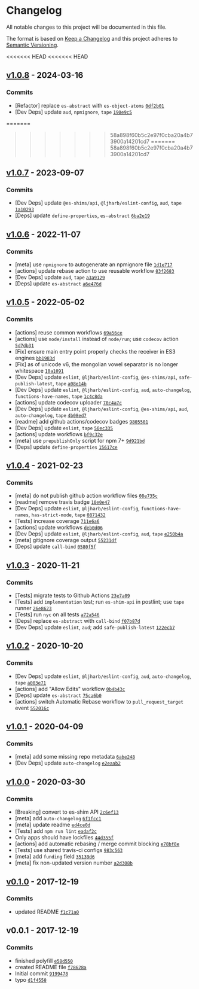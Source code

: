 # Changelog

All notable changes to this project will be documented in this file.

The format is based on [Keep a Changelog](https://keepachangelog.com/en/1.0.0/)
and this project adheres to [Semantic Versioning](https://semver.org/spec/v2.0.0.html).

<<<<<<< HEAD
<<<<<<< HEAD
## [v1.0.8](https://github.com/es-shims/String.prototype.trimEnd/compare/v1.0.7...v1.0.8) - 2024-03-16

### Commits

- [Refactor] replace `es-abstract` with `es-object-atoms` [`0df2b01`](https://github.com/es-shims/String.prototype.trimEnd/commit/0df2b018d3ba214e2435b9841a7a03fc06c24fd0)
- [Dev Deps] update `aud`, `npmignore`, `tape` [`190e9c5`](https://github.com/es-shims/String.prototype.trimEnd/commit/190e9c5d74f84d8f90f61c9e9ad4b05f657df830)

=======
>>>>>>> 58a898f60b5c2e97f0cba20a4b73900a14201cd7
=======
>>>>>>> 58a898f60b5c2e97f0cba20a4b73900a14201cd7
## [v1.0.7](https://github.com/es-shims/String.prototype.trimEnd/compare/v1.0.6...v1.0.7) - 2023-09-07

### Commits

- [Dev Deps] update `@es-shims/api`, `@ljharb/eslint-config`, `aud`, `tape` [`1a10293`](https://github.com/es-shims/String.prototype.trimEnd/commit/1a102935636b564cd346d83666f62a9398864081)
- [Deps] update `define-properties`, `es-abstract` [`6ba2e19`](https://github.com/es-shims/String.prototype.trimEnd/commit/6ba2e19a78f9c63bad2daf0627ce7f2e33f1aeb9)

## [v1.0.6](https://github.com/es-shims/String.prototype.trimEnd/compare/v1.0.5...v1.0.6) - 2022-11-07

### Commits

- [meta] use `npmignore` to autogenerate an npmignore file [`1d1e717`](https://github.com/es-shims/String.prototype.trimEnd/commit/1d1e71720ada81e484c9bffb386f65d7a6a1335e)
- [actions] update rebase action to use reusable workflow [`83f2683`](https://github.com/es-shims/String.prototype.trimEnd/commit/83f268325cc37ca72bea995281167a9d2821810b)
- [Dev Deps] update `aud`, `tape` [`a3a9129`](https://github.com/es-shims/String.prototype.trimEnd/commit/a3a9129dd995a949bdb93d278f403aa400e088ed)
- [Deps] update `es-abstract` [`a6e476d`](https://github.com/es-shims/String.prototype.trimEnd/commit/a6e476dc0120a41a22e66b5079bf3b407da387fa)

## [v1.0.5](https://github.com/es-shims/String.prototype.trimEnd/compare/v1.0.4...v1.0.5) - 2022-05-02

### Commits

- [actions] reuse common workflows [`69a56ce`](https://github.com/es-shims/String.prototype.trimEnd/commit/69a56ce95343848d5e498f8e939a0697db8ac9f2)
- [actions] use `node/install` instead of `node/run`; use `codecov` action [`5d7db31`](https://github.com/es-shims/String.prototype.trimEnd/commit/5d7db314948faac975705db56305b6cc3dae7ba9)
- [Fix] ensure main entry point properly checks the receiver in ES3 engines [`bb1983d`](https://github.com/es-shims/String.prototype.trimEnd/commit/bb1983dc27504733ab883a42f55b134f679a642d)
- [Fix] as of unicode v6, the mongolian vowel separator is no longer whitespace [`10a1091`](https://github.com/es-shims/String.prototype.trimEnd/commit/10a10916e1ffc8cdab78515b2cc521cc74c08277)
- [Dev Deps] update `eslint`, `@ljharb/eslint-config`, `@es-shims/api`, `safe-publish-latest`, `tape` [`a08e14b`](https://github.com/es-shims/String.prototype.trimEnd/commit/a08e14bfea5e27d419ef742e83f467a169a69971)
- [Dev Deps] update `eslint`, `@ljharb/eslint-config`, `aud`, `auto-changelog`, `functions-have-names`, `tape` [`1c4c8da`](https://github.com/es-shims/String.prototype.trimEnd/commit/1c4c8dab4aefc1c5823a61b5a0286bb6fe1e036c)
- [actions] update codecov uploader [`70c4a7c`](https://github.com/es-shims/String.prototype.trimEnd/commit/70c4a7c566fd5bf72475df9318ec2cd218ceca26)
- [Dev Deps] update `eslint`, `@ljharb/eslint-config`, `@es-shims/api`, `aud`, `auto-changelog`, `tape` [`4b08ed7`](https://github.com/es-shims/String.prototype.trimEnd/commit/4b08ed78a579585b593b3ca4ac7919d13906e840)
- [readme] add github actions/codecov badges [`9805501`](https://github.com/es-shims/String.prototype.trimEnd/commit/980550105b304385bcccb8ec05a247e02c24d04a)
- [Dev Deps] update `eslint`, `tape` [`50ec335`](https://github.com/es-shims/String.prototype.trimEnd/commit/50ec335ed42b59d1ab626dbe412f4ae23ab99b4b)
- [actions] update workflows [`bf9c32e`](https://github.com/es-shims/String.prototype.trimEnd/commit/bf9c32efe08e98b53302df67581dc971b7a758cd)
- [meta] use `prepublishOnly` script for npm 7+ [`9d921bd`](https://github.com/es-shims/String.prototype.trimEnd/commit/9d921bdbcaf8cebebbc302e6df518cbc3e4907bd)
- [Deps] update `define-properties` [`15617ce`](https://github.com/es-shims/String.prototype.trimEnd/commit/15617ced8ac2ea3ab8324a04d16fd294b12059b5)

## [v1.0.4](https://github.com/es-shims/String.prototype.trimEnd/compare/v1.0.3...v1.0.4) - 2021-02-23

### Commits

- [meta] do not publish github action workflow files [`08e735c`](https://github.com/es-shims/String.prototype.trimEnd/commit/08e735cd55b00ae78a9dc16c6b4e786f7931085b)
- [readme] remove travis badge [`10e0e47`](https://github.com/es-shims/String.prototype.trimEnd/commit/10e0e47cb2ecfd171e68b40f8486c5d007dcf3ef)
- [Dev Deps] update `eslint`, `@ljharb/eslint-config`, `functions-have-names`, `has-strict-mode`, `tape` [`0871432`](https://github.com/es-shims/String.prototype.trimEnd/commit/0871432c70c2f6a3929acd740a5d1f57c939f345)
- [Tests] increase coverage [`711e6a6`](https://github.com/es-shims/String.prototype.trimEnd/commit/711e6a66660f30f7a30fef536be435af1a13d05c)
- [actions] update workflows [`deb0d06`](https://github.com/es-shims/String.prototype.trimEnd/commit/deb0d06f41ac1c3e1e640ecd1cf0e69303ab5799)
- [Dev Deps] update `eslint`, `@ljharb/eslint-config`, `aud`, `tape` [`e250b4a`](https://github.com/es-shims/String.prototype.trimEnd/commit/e250b4a38401e7c02a067dab26cc68316da47ef7)
- [meta] gitignore coverage output [`55231df`](https://github.com/es-shims/String.prototype.trimEnd/commit/55231dfd9829277ba5c3f07be5434dc385703ca9)
- [Deps] update `call-bind` [`0580f5f`](https://github.com/es-shims/String.prototype.trimEnd/commit/0580f5f915ecb87677764d03fe3cf023e3bee7d8)

## [v1.0.3](https://github.com/es-shims/String.prototype.trimEnd/compare/v1.0.2...v1.0.3) - 2020-11-21

### Commits

- [Tests] migrate tests to Github Actions [`23e7a09`](https://github.com/es-shims/String.prototype.trimEnd/commit/23e7a09a4ad37c21c3db3d7761212c7d84a371a2)
- [Tests] add `implementation` test; run `es-shim-api` in postlint; use `tape` runner [`26e8623`](https://github.com/es-shims/String.prototype.trimEnd/commit/26e8623cf35c1859d0b482d4bb5b3450d101a810)
- [Tests] run `nyc` on all tests [`a72a546`](https://github.com/es-shims/String.prototype.trimEnd/commit/a72a546f671c5d3ac65dff68b4db1a1cc7089bfd)
- [Deps] replace `es-abstract` with `call-bind` [`f07b87d`](https://github.com/es-shims/String.prototype.trimEnd/commit/f07b87dd452090a2601d666edceb1daa90d45f24)
- [Dev Deps] update `eslint`, `aud`; add `safe-publish-latest` [`122ecb7`](https://github.com/es-shims/String.prototype.trimEnd/commit/122ecb726b1dc043b9ef27fa5a7b4172a4d5df37)

## [v1.0.2](https://github.com/es-shims/String.prototype.trimEnd/compare/v1.0.1...v1.0.2) - 2020-10-20

### Commits

- [Dev Deps] update `eslint`, `@ljharb/eslint-config`, `aud`, `auto-changelog`, `tape` [`a003e71`](https://github.com/es-shims/String.prototype.trimEnd/commit/a003e7166d8de16c551a14b0ec855187357cce43)
- [actions] add "Allow Edits" workflow [`0b4b43c`](https://github.com/es-shims/String.prototype.trimEnd/commit/0b4b43cb605f7b3532e61c43dfc7f1795296c5a4)
- [Deps] update `es-abstract` [`75ca6b0`](https://github.com/es-shims/String.prototype.trimEnd/commit/75ca6b0e9757d64013ae863cfaac49ebcb36f1cf)
- [actions] switch Automatic Rebase workflow to `pull_request_target` event [`552016c`](https://github.com/es-shims/String.prototype.trimEnd/commit/552016cb631ac13c12bbbc0d6dd65012e5e79583)

## [v1.0.1](https://github.com/es-shims/String.prototype.trimEnd/compare/v1.0.0...v1.0.1) - 2020-04-09

### Commits

- [meta] add some missing repo metadata [`6abe248`](https://github.com/es-shims/String.prototype.trimEnd/commit/6abe248ba0b57a8b0e16bbe01de07a4d37c421bc)
- [Dev Deps] update `auto-changelog` [`e2eaab2`](https://github.com/es-shims/String.prototype.trimEnd/commit/e2eaab2fd1bc27a3d224b3d76db16190c1dd6d08)

## [v1.0.0](https://github.com/es-shims/String.prototype.trimEnd/compare/v0.1.0...v1.0.0) - 2020-03-30

### Commits

- [Breaking] convert to es-shim API [`2c6ef13`](https://github.com/es-shims/String.prototype.trimEnd/commit/2c6ef13d3f0b07a9bc55e367b311dbb731780405)
- [meta] add `auto-changelog` [`6f1fcc1`](https://github.com/es-shims/String.prototype.trimEnd/commit/6f1fcc1739de1e9541bd603b659807646a13dd7f)
- [meta] update readme [`ed4ce0d`](https://github.com/es-shims/String.prototype.trimEnd/commit/ed4ce0d84d53e626b48375c5959be20332464eaf)
- [Tests] add `npm run lint` [`eadaf2c`](https://github.com/es-shims/String.prototype.trimEnd/commit/eadaf2c83f2d791b54d80d7b30a9961ebc0f246f)
- Only apps should have lockfiles [`44d355f`](https://github.com/es-shims/String.prototype.trimEnd/commit/44d355f7dafcb0b51c5001824b07f7a2b9f1d06e)
- [actions] add automatic rebasing / merge commit blocking [`e78bf8e`](https://github.com/es-shims/String.prototype.trimEnd/commit/e78bf8e5fc04fcb3379dd1c98360d7df4f9ea7d6)
- [Tests] use shared travis-ci configs [`983c563`](https://github.com/es-shims/String.prototype.trimEnd/commit/983c5639efca2c9bb8b93ebbb917fbcb2561b94c)
- [meta] add `funding` field [`35139d6`](https://github.com/es-shims/String.prototype.trimEnd/commit/35139d6236ceacfc1501d08fb196d18a936ee583)
- [meta] fix non-updated version number [`a2d308b`](https://github.com/es-shims/String.prototype.trimEnd/commit/a2d308b99967ca427936c54747175794ca7336e1)

## [v0.1.0](https://github.com/es-shims/String.prototype.trimEnd/compare/v0.0.1...v0.1.0) - 2017-12-19

### Commits

- updated README [`f1c71a0`](https://github.com/es-shims/String.prototype.trimEnd/commit/f1c71a0a882e89e1c207ed2b316d91670be2b075)

## v0.0.1 - 2017-12-19

### Commits

- finished polyfill [`e58d550`](https://github.com/es-shims/String.prototype.trimEnd/commit/e58d550ab8695924ff4221ebe91f00f29801aa4b)
- created README file [`f78628a`](https://github.com/es-shims/String.prototype.trimEnd/commit/f78628ab123171f8b7759bba331d6a589702584f)
- Initial commit [`9199478`](https://github.com/es-shims/String.prototype.trimEnd/commit/9199478256da953e2f5bddfc4d82a161f4537e85)
- typo [`d1f4558`](https://github.com/es-shims/String.prototype.trimEnd/commit/d1f4558a51157833f14d8a424426d038d06576ce)
